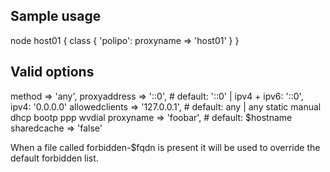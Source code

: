 ## Sample usage

node host01 {
  class { 'polipo':
    proxyname => 'host01'
  }
}

## Valid options

method         => 'any',
proxyaddress   => '::0',        # default: '::0' | ipv4 + ipv6: '::0', ipv4: '0.0.0.0'
allowedclients => '127.0.0.1',  # default: any   | any static manual dhcp bootp ppp wvdial
proxyname      => 'foobar',     # default: $hostname
sharedcache    => 'false'

When a file called forbidden-$fqdn is present it will
be used to override the default forbidden list.

